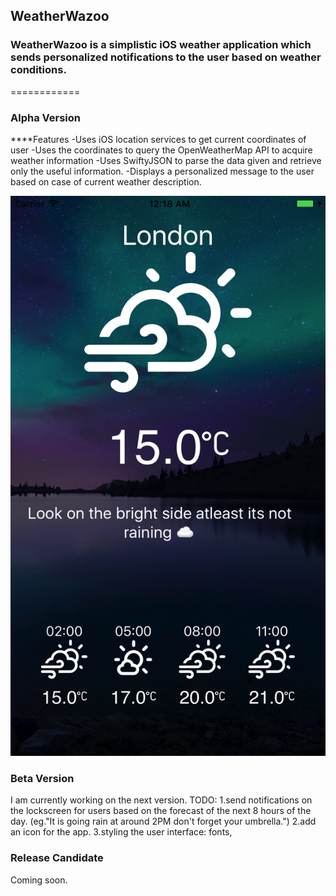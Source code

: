 ## WeatherWazoo
### WeatherWazoo is a simplistic iOS weather application which sends personalized notifications to the user based on weather conditions.
============
### Alpha Version

****Features
-Uses iOS location services to get current coordinates of user
-Uses the coordinates to query the OpenWeatherMap API to acquire weather information
-Uses SwiftyJSON to parse the data given and retrieve only the useful information.
-Displays a personalized message to the user based on case of current weather description.

![Alt text](https://github.com/RaiMoreira/WeatherWazoo-master/blob/master/Screenshots/Simulator%20Screen%20Shot%20Jul%203%2C%202017%2C%2012.18.19%20AM.png)

### Beta Version
I am currently working on the next version.
TODO:
1.send notifications on the lockscreen for users based on the forecast of the  next 8 hours of the day. (eg."It is going rain at around 2PM don't forget your umbrella.")
2.add an icon for the app.
3.styling the user interface: fonts, 


### Release Candidate
Coming soon.
